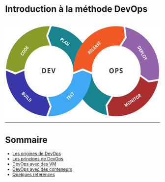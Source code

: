 
# Introduction à la méthode DevOps

<br />

<div class="center">
    <img src="img/Devops-toolchain.svg" style="height: 300px" />
</div>

---

# Sommaire

* [Les origines de DevOps](origines.md)
* [Les principes de DevOps](principes.md)
* [DevOps avec des VM](vm.md)
* [DevOps avec des conteneurs](conteneurs.md)
* [Quelques références](annexe/references.html)
